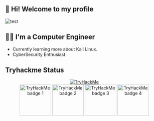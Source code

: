 ## 👋 Hi! Welcome to my profile 

<picture>
  <img alt="test" src="https://cdn.discordapp.com/attachments/1084203416294801419/1215984686611038378/github.png?ex=66b7f7bd&is=66b6a63d&hm=aff0ac9040c63968f0f844474929272db417749b44ef046ed25c7ee3ef36e9a9&">
</picture>

## 👨‍💻 I'm a Computer Engineer

- Currently learning more about Kali Linux.
- CyberSecurity Enthusiast

## Tryhackme Status

<div align="center">
 <a target="_blank" href="https://tryhackme.com/p/Shadow10Z"><img title="TryHackMe Profile" src="https://tryhackme-badges.s3.amazonaws.com/Shadow10Z.png" alt="TryHackMe"></a>
</div>
<div align="center">
  <a target="_blank" href="https://tryhackme.com/Shadow10Z/badges/network-fundamentals">     <img title="Network"         alt="TryHackMe badge 1"  src="https://tryhackme.com/img/badges/networkfundamentals.svg"      width="100"></a>
  <a target="_blank" href="https://tryhackme.com/Shadow10Z/badges/web-fund">                 <img title="Web"             alt="TryHackMe badge 2"  src="https://tryhackme.com/img/badges/webbed.svg"                   width="100"></a>
  <a target="_blank" href="https://tryhackme.com/Shadow10Z/badges/world-wide-web">           <img title="World Wide"      alt="TryHackMe badge 3"  src="https://tryhackme.com/img/badges/howthewebworks.svg"           width="100"></a>
  <a target="_blank" href="https://tryhackme.com/Shadow10Z/badges/terminaled">               <img title="Linux"           alt="TryHackMe badge 4"  src="https://tryhackme.com/img/badges/linux.svg"                    width="100"></a>
</div>
